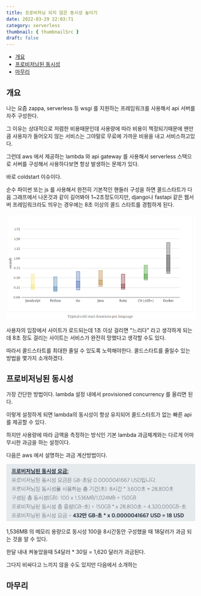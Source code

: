 ```yaml
---
title: 프로비저닝 되지 않은 동시성 높이기
date: 2022-03-29 22:03:71
category: serverless
thumbnail: { thumbnailSrc }
draft: false
---
```


- [개요](#개요)
- [프로비저닝된 동시성](#프로비저닝된-동시성)
- [마무리](#마무리)

## 개요

나는 요즘 zappa, serverless 등 wsgi 를 지원하는 프레임워크를 사용해서 api 서버를 자주 구성한다.

그 이유는 상대적으로 저렴한 비용때문인데 사용량에 따라 비용이 책정되기때문에 왠만큼 사용자가 들어오지 않는 서비스는 그야말로 무료에 가까운 비용을 내고 서비스하고있다.

그런데 aws 에서 제공하는 lambda 와 api gateway 를 사용해서 serverless 스택으로 서버를 구성해서 사용하다보면 항상 발생하는 문제가 있다.

바로 coldstart 이슈이다.

순수 파이썬 또는 js 를 사용해서 완전히 기본적인 핸들러 구성을 하면 콜드스타트가 다음 그래프에서 나온것과 같이 길어봐야 1~2초정도이지만, django나 fastapi 같은 웹서버 프레임워크라도 띄우는 경우에는 8초 이상의 콜드 스타트를 경험하게 된다.

![image](./images/zappa-increase-unprovisioned-concurrency-0.png)

사용자의 입장에서 사이트가 로드되는데 1초 이상 걸리면 "느리다" 라고 생각하게 되는데 8초 정도 걸리는 사이트는 서비스가 완전히 망했다고 생각할 수도 있다.

따라서 콜드스타트를 최대한 줄일 수 있도록 노력해야한다. 콜드스타트를 줄일수 있는 방법을 몇가지 소개하겠다.

## 프로비저닝된 동시성

가장 간단한 방법이다. lambda 설정 내에서 provisioned concurrency 를 올리면 된다.

이렇게 설정하게 되면 lambda의 동시성이 항상 유지되어 콜드스타트가 없는 빠른 api 를 제공할 수 있다.

하지만 사용량에 따라 금액을 측정하는 방식인 기본 lambda 과금체계와는 다르게 어마무시한 과금을 하는 설정이다.

다음은 aws 에서 설명하는 과금 계산방법이다.

![image](./images/zappa-increase-unprovisioned-concurrency-1.png)

1,536MB 의 메모리 용량으로 동시성 100을 8시간동안 구성했을 때 18달러가 과금 되는 것을 알 수 있다.

한달 내내 켜놓았을때 54달러 * 30일 = 1,620 달러가 과금된다.

그다지 비싸다고 느끼지 않을 수도 있지만 다음에서 소개하는

## 마무리